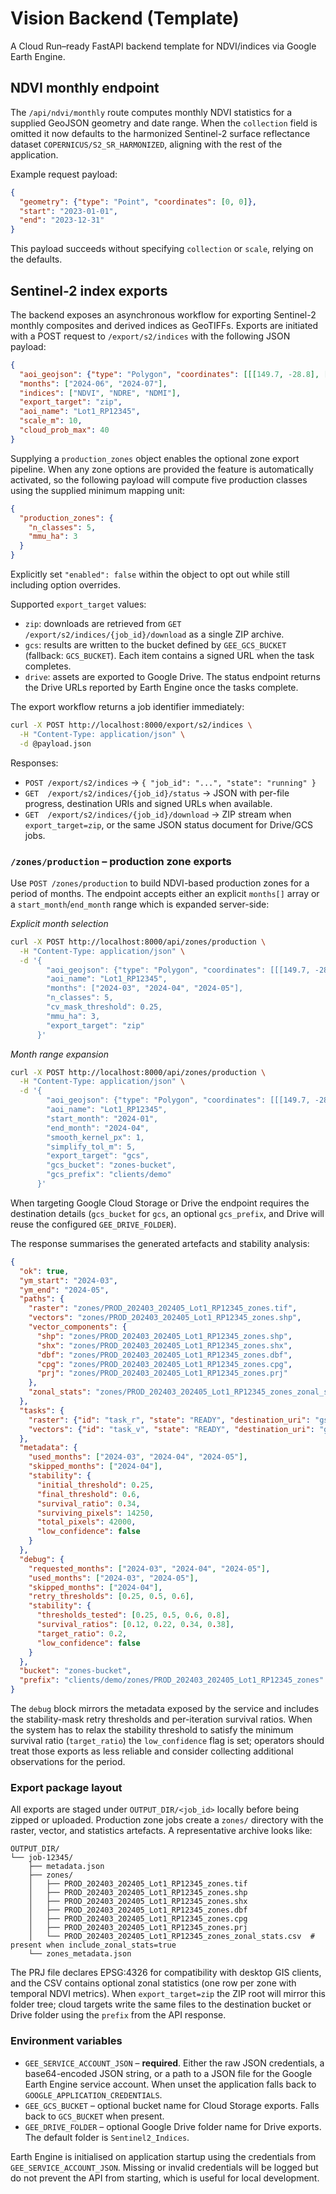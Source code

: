 # Vision Backend (Template)

A Cloud Run–ready FastAPI backend template for NDVI/indices via Google Earth Engine.


## NDVI monthly endpoint

The `/api/ndvi/monthly` route computes monthly NDVI statistics for a supplied GeoJSON geometry
and date range. When the `collection` field is omitted it now defaults to the harmonized Sentinel-2
surface reflectance dataset `COPERNICUS/S2_SR_HARMONIZED`, aligning with the rest of the
application.

Example request payload:

```json
{
  "geometry": {"type": "Point", "coordinates": [0, 0]},
  "start": "2023-01-01",
  "end": "2023-12-31"
}
```

This payload succeeds without specifying `collection` or `scale`, relying on the defaults.


## Sentinel-2 index exports

The backend exposes an asynchronous workflow for exporting Sentinel-2 monthly
composites and derived indices as GeoTIFFs. Exports are initiated with a POST
request to `/export/s2/indices` with the following JSON payload:

```json
{
  "aoi_geojson": {"type": "Polygon", "coordinates": [[[149.7, -28.8], [149.8, -28.8], [149.8, -28.7], [149.7, -28.7], [149.7, -28.8]]]},
  "months": ["2024-06", "2024-07"],
  "indices": ["NDVI", "NDRE", "NDMI"],
  "export_target": "zip",
  "aoi_name": "Lot1_RP12345",
  "scale_m": 10,
  "cloud_prob_max": 40
}
```

Supplying a `production_zones` object enables the optional zone export pipeline.
When any zone options are provided the feature is automatically activated, so the
following payload will compute five production classes using the supplied
minimum mapping unit:

```json
{
  "production_zones": {
    "n_classes": 5,
    "mmu_ha": 3
  }
}
```

Explicitly set `"enabled": false` within the object to opt out while still
including option overrides.

Supported `export_target` values:

* `zip`: downloads are retrieved from `GET /export/s2/indices/{job_id}/download`
  as a single ZIP archive.
* `gcs`: results are written to the bucket defined by `GEE_GCS_BUCKET`
  (fallback: `GCS_BUCKET`). Each item contains a signed URL when the task
  completes.
* `drive`: assets are exported to Google Drive. The status endpoint returns the
  Drive URLs reported by Earth Engine once the tasks complete.

The export workflow returns a job identifier immediately:

```bash
curl -X POST http://localhost:8000/export/s2/indices \
  -H "Content-Type: application/json" \
  -d @payload.json
```

Responses:

* `POST /export/s2/indices` → `{ "job_id": "...", "state": "running" }`
* `GET  /export/s2/indices/{job_id}/status` → JSON with per-file progress,
  destination URIs and signed URLs when available.
* `GET  /export/s2/indices/{job_id}/download` → ZIP stream when
  `export_target=zip`, or the same JSON status document for Drive/GCS jobs.

### `/zones/production` – production zone exports

Use `POST /zones/production` to build NDVI-based production zones for a period
of months. The endpoint accepts either an explicit `months[]` array or a
`start_month`/`end_month` range which is expanded server-side:

*Explicit month selection*

```bash
curl -X POST http://localhost:8000/api/zones/production \
  -H "Content-Type: application/json" \
  -d '{
        "aoi_geojson": {"type": "Polygon", "coordinates": [[[149.7, -28.8], [149.8, -28.8], [149.8, -28.7], [149.7, -28.7], [149.7, -28.8]]]},
        "aoi_name": "Lot1_RP12345",
        "months": ["2024-03", "2024-04", "2024-05"],
        "n_classes": 5,
        "cv_mask_threshold": 0.25,
        "mmu_ha": 3,
        "export_target": "zip"
      }'
```

*Month range expansion*

```bash
curl -X POST http://localhost:8000/api/zones/production \
  -H "Content-Type: application/json" \
  -d '{
        "aoi_geojson": {"type": "Polygon", "coordinates": [[[149.7, -28.8], [149.8, -28.8], [149.8, -28.7], [149.7, -28.7], [149.7, -28.8]]]},
        "aoi_name": "Lot1_RP12345",
        "start_month": "2024-01",
        "end_month": "2024-04",
        "smooth_kernel_px": 1,
        "simplify_tol_m": 5,
        "export_target": "gcs",
        "gcs_bucket": "zones-bucket",
        "gcs_prefix": "clients/demo"
      }'
```

When targeting Google Cloud Storage or Drive the endpoint requires the
destination details (`gcs_bucket` for `gcs`, an optional `gcs_prefix`, and Drive
will reuse the configured `GEE_DRIVE_FOLDER`).

The response summarises the generated artefacts and stability analysis:

```json
{
  "ok": true,
  "ym_start": "2024-03",
  "ym_end": "2024-05",
  "paths": {
    "raster": "zones/PROD_202403_202405_Lot1_RP12345_zones.tif",
    "vectors": "zones/PROD_202403_202405_Lot1_RP12345_zones.shp",
    "vector_components": {
      "shp": "zones/PROD_202403_202405_Lot1_RP12345_zones.shp",
      "shx": "zones/PROD_202403_202405_Lot1_RP12345_zones.shx",
      "dbf": "zones/PROD_202403_202405_Lot1_RP12345_zones.dbf",
      "cpg": "zones/PROD_202403_202405_Lot1_RP12345_zones.cpg",
      "prj": "zones/PROD_202403_202405_Lot1_RP12345_zones.prj"
    },
    "zonal_stats": "zones/PROD_202403_202405_Lot1_RP12345_zones_zonal_stats.csv"
  },
  "tasks": {
    "raster": {"id": "task_r", "state": "READY", "destination_uri": "gs://zones/demo.tif"},
    "vectors": {"id": "task_v", "state": "READY", "destination_uri": "gs://zones/demo.shp"}
  },
  "metadata": {
    "used_months": ["2024-03", "2024-04", "2024-05"],
    "skipped_months": ["2024-04"],
    "stability": {
      "initial_threshold": 0.25,
      "final_threshold": 0.6,
      "survival_ratio": 0.34,
      "surviving_pixels": 14250,
      "total_pixels": 42000,
      "low_confidence": false
    }
  },
  "debug": {
    "requested_months": ["2024-03", "2024-04", "2024-05"],
    "used_months": ["2024-03", "2024-05"],
    "skipped_months": ["2024-04"],
    "retry_thresholds": [0.25, 0.5, 0.6],
    "stability": {
      "thresholds_tested": [0.25, 0.5, 0.6, 0.8],
      "survival_ratios": [0.12, 0.22, 0.34, 0.38],
      "target_ratio": 0.2,
      "low_confidence": false
    }
  },
  "bucket": "zones-bucket",
  "prefix": "clients/demo/zones/PROD_202403_202405_Lot1_RP12345_zones"
}
```

The `debug` block mirrors the metadata exposed by the service and includes the
stability-mask retry thresholds and per-iteration survival ratios. When the
system has to relax the stability threshold to satisfy the minimum survival
ratio (`target_ratio`) the `low_confidence` flag is set; operators should treat
those exports as less reliable and consider collecting additional observations
for the period.

### Export package layout

All exports are staged under `OUTPUT_DIR/<job_id>` locally before being zipped
or uploaded. Production zone jobs create a `zones/` directory with the raster,
vector, and statistics artefacts. A representative archive looks like:

```
OUTPUT_DIR/
└── job-12345/
    ├── metadata.json
    ├── zones/
    │   ├── PROD_202403_202405_Lot1_RP12345_zones.tif
    │   ├── PROD_202403_202405_Lot1_RP12345_zones.shp
    │   ├── PROD_202403_202405_Lot1_RP12345_zones.shx
    │   ├── PROD_202403_202405_Lot1_RP12345_zones.dbf
    │   ├── PROD_202403_202405_Lot1_RP12345_zones.cpg
    │   ├── PROD_202403_202405_Lot1_RP12345_zones.prj
    │   └── PROD_202403_202405_Lot1_RP12345_zones_zonal_stats.csv  # present when include_zonal_stats=true
    └── zones_metadata.json
```

The PRJ file declares EPSG:4326 for compatibility with desktop GIS clients, and
the CSV contains optional zonal statistics (one row per zone with temporal NDVI
metrics). When `export_target=zip` the ZIP root will mirror this folder tree;
cloud targets write the same files to the destination bucket or Drive folder
using the `prefix` from the API response.

### Environment variables

* `GEE_SERVICE_ACCOUNT_JSON` – **required**. Either the raw JSON credentials,
  a base64-encoded JSON string, or a path to a JSON file for the Google Earth
  Engine service account. When unset the application falls back to
  `GOOGLE_APPLICATION_CREDENTIALS`.
* `GEE_GCS_BUCKET` – optional bucket name for Cloud Storage exports. Falls back
  to `GCS_BUCKET` when present.
* `GEE_DRIVE_FOLDER` – optional Google Drive folder name for Drive exports. The
  default folder is `Sentinel2_Indices`.

Earth Engine is initialised on application startup using the credentials from
`GEE_SERVICE_ACCOUNT_JSON`. Missing or invalid credentials will be logged but do
not prevent the API from starting, which is useful for local development.

 
